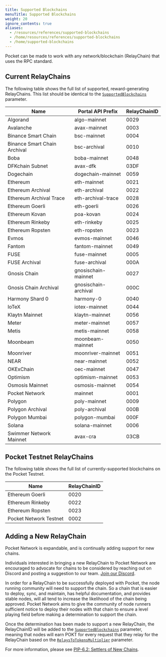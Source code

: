 ```yaml
---
title: Supported Blockchains
menuTitle: Supported Blockchains
weight: 20
ignore_contents: true
aliases:
  - /resources/references/supported-blockchains
  - /home/resources/references/supported-blockchains
  - /home/supported-blockchains
---
```



Pocket can be made to work with any network/blockchain (RelayChain) that uses the RPC standard.

## Current RelayChains

The following table shows the full list of supported, reward-generating RelayChains. This list should be identical to the [`SupportedBlockchains`](/learn/protocol-parameters/#supportedblockchains) parameter.

| Name                         | Portal API Prefix    | RelayChainID |
| ---------------------------- | -------------------- | ------------ |
| Algorand                     | algo-mainnet         | 0029         |
| Avalanche                    | avax-mainnet         | 0003         |
| Binance Smart Chain          | bsc-mainnet          | 0004         |
| Binance Smart Chain Archival | bsc-archival         | 0010         |
| Boba                         | boba-mainnet         | 0048         |
| DFKchain Subnet              | avax-dfk             | 03DF         |
| Dogechain                    | dogechain-mainnet    | 0059         |
| Ethereum                     | eth-mainnet          | 0021         |
| Ethereum Archival            | eth-archival         | 0022         |
| Ethereum Archival Trace      | eth-archival-trace   | 0028         |
| Ethereum Goerli              | eth-goerli           | 0026         |
| Ethereum Kovan               | poa-kovan            | 0024         |
| Ethereum Rinkeby             | eth-rinkeby          | 0025         |
| Ethereum Ropsten             | eth-ropsten          | 0023         |
| Evmos                        | evmos-mainnet        | 0046         |
| Fantom                       | fantom-mainnet       | 0049         |
| FUSE                         | fuse-mainnet         | 0005         |
| FUSE Archival                | fuse-archival        | 000A         |
| Gnosis Chain                 | gnosischain-mainnet  | 0027         |
| Gnosis Chain Archival        | gnosischain-archival | 000C         |
| Harmony Shard 0              | harmony-0            | 0040         |
| IoTeX                        | iotex-mainnet        | 0044         |
| Klaytn Mainnet               | klaytn-mainnet       | 0056         |
| Meter                        | meter-mainnet        | 0057         |
| Metis                        | metis-mainnet        | 0058         |
| Moonbeam                     | moonbeam-mainnet     | 0050         |
| Moonriver                    | moonriver-mainnet    | 0051         |
| NEAR                         | near-mainnet         | 0052         |
| OKExChain                    | oec-mainnet          | 0047         |
| Optimism                     | optimism-mainnet     | 0053         |
| Osmosis Mainnet              | osmosis-mainnet      | 0054         |
| Pocket Network               | mainnet              | 0001         |
| Polygon                      | poly-mainnet         | 0009         |
| Polygon Archival             | poly-archival        | 000B         |
| Polygon Mumbai               | polygon-mumbai       | 000F         |
| Solana                       | solana-mainnet       | 0006         |
| Swimmer Network Mainnet      | avax-cra             | 03CB         |

## Pocket Testnet RelayChains

The following table shows the full list of currently-supported blockchains on the Pocket Testnet.

| Name                   | RelayChainID |
| ---------------------- | ------------ |
| Ethereum Goerli        | 0020         |
| Ethereum Rinkeby       | 0022         |
| Ethereum Ropsten       | 0023         |
| Pocket Network Testnet | 0002         |

## Adding a New RelayChain

Pocket Network is expandable, and is continually adding support for new chains.

Individuals interested in bringing a new RelayChain to Pocket Network are encouraged to advocate for chains to be considered by reaching out on Discord and posting a suggestion to our team. [Join our Discord](https://discord.gg/pokt).

In order for a RelayChain to be successfully deployed with Pocket, the node running community will need to support the chain. So a chain that is easier to deploy, sync, and maintain, has helpful documentation, and provides stable nodes, will all tend to increase the likelihood of the chain being approved. Pocket Network aims to give the community of node runners sufficient notice to deploy their nodes with that chain to ensure a level playing field before making a determination to support the chain.

Once the determination has been made to support a new RelayChain, the RelayChainID will be added to the [`SupportedBlockchains`](/learn/protocol-parameters/#supportedblockchains) parameter, meaning that nodes will earn POKT for every request that they relay for the RelayChain based on the [`RelaysToTokensMultiplier`](/learn/protocol-parameters/#relaystotokensmultiplier) parameter.

For more information, please see [PIP-6.2: Settlers of New Chains](https://forum.pokt.network/t/pip-6-2-settlers-of-new-chains/).
